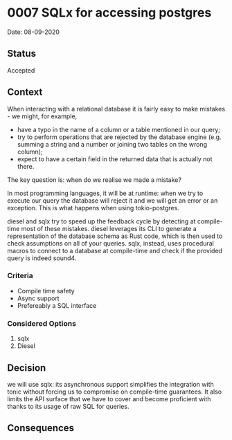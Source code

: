# 0007 SQLx for accessing postgres

Date: 08-09-2020

## Status

Accepted

## Context

When interacting with a relational database it is fairly easy to make mistakes - we might, for example,

* have a typo in the name of a column or a table mentioned in our query;
* try to perform operations that are rejected by the database engine (e.g. summing a string and a number or joining two tables on the wrong column);
* expect to have a certain field in the returned data that is actually not there.

The key question is: when do we realise we made a mistake?

In most programming languages, it will be at runtime: when we try to execute our query the database will reject it and we will get an error or an exception. This is what happens when using tokio-postgres.

diesel and sqlx try to speed up the feedback cycle by detecting at compile-time most of these mistakes.
diesel leverages its CLI to generate a representation of the database schema as Rust code, which is then used to check assumptions on all of your queries.
sqlx, instead, uses procedural macros to connect to a database at compile-time and check if the provided query is indeed sound4.

### Criteria

* Compile time safety
* Async support
* Prefereably a SQL interface

### Considered Options

1. sqlx
2. Diesel

## Decision

we will use sqlx: its asynchronous support simplifies the integration with tonic without forcing us to compromise on compile-time guarantees. It also limits the API surface that we have to cover and become proficient with thanks to its usage of raw SQL for queries.

## Consequences
